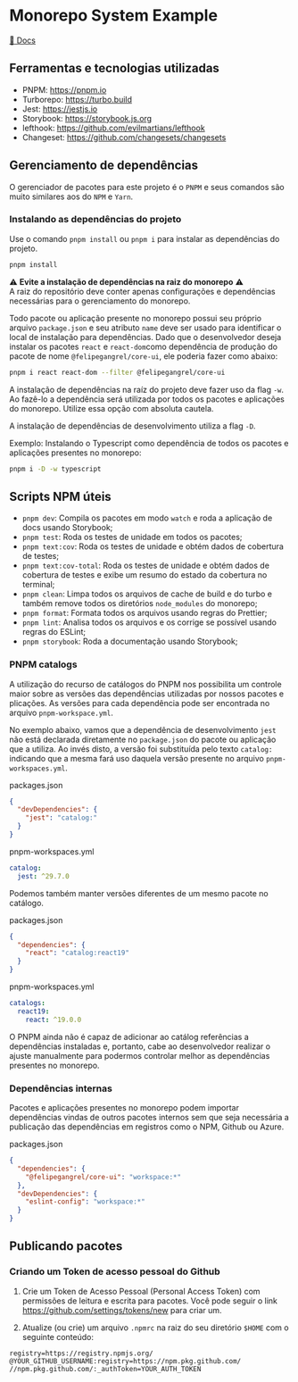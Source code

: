 # Monorepo System Example

[📘 Docs](https://felipegangrel.github.io/monorepo-system)

## Ferramentas e tecnologias utilizadas

- PNPM: https://pnpm.io
- Turborepo: https://turbo.build
- Jest: https://jestjs.io
- Storybook: https://storybook.js.org
- lefthook: https://github.com/evilmartians/lefthook
- Changeset: https://github.com/changesets/changesets

## Gerenciamento de dependências

O gerenciador de pacotes para este projeto é o `PNPM` e seus comandos são muito similares aos do `NPM` e `Yarn`.

### Instalando as dependências do projeto

Use o comando `pnpm install` ou `pnpm i` para instalar as dependências do projeto.

```bash
pnpm install
```

⚠️ **Evite a instalação de dependências na raiz do monorepo** ⚠️\
A raiz do repositório deve conter apenas configurações e dependências necessárias para o gerenciamento do monorepo.

Todo pacote ou aplicação presente no monorepo possui seu próprio arquivo `package.json` e seu atributo `name` deve ser
usado para identificar o local de instalação para dependências. Dado que o desenvolvedor deseja instalar os pacotes `react`
e `react-dom`como dependência de produção do pacote de nome `@felipegangrel/core-ui`, ele poderia fazer como abaixo:

```bash
pnpm i react react-dom --filter @felipegangrel/core-ui
```

A instalação de dependências na raíz do projeto deve fazer uso da flag `-w`. Ao fazê-lo a dependência será utilizada
por todos os pacotes e aplicações do monorepo. Utilize essa opção com absoluta cautela.

A instalação de dependências de desenvolvimento utiliza a flag `-D`.

Exemplo: Instalando o Typescript como dependência de todos os pacotes e aplicações presentes no monorepo:

```bash
pnpm i -D -w typescript
```

## Scripts NPM úteis

- `pnpm dev`: Compila os pacotes em modo `watch` e roda a aplicação de docs usando Storybook;
- `pnpm test`: Roda os testes de unidade em todos os pacotes;
- `pnpm text:cov`: Roda os testes de unidade e obtém dados de cobertura de testes;
- `pnpm text:cov-total`: Roda os testes de unidade e obtém dados de cobertura de testes e exibe um resumo do estado da cobertura no terminal;
- `pnpm clean`: Limpa todos os arquivos de cache de build e do turbo e também remove todos os diretórios `node_modules` do monorepo;
- `pnpm format`: Formata todos os arquivos usando regras do Prettier;
- `pnpm lint`: Analisa todos os arquivos e os corrige se possível usando regras do ESLint;
- `pnpm storybook`: Roda a documentação usando Storybook;

### PNPM catalogs

A utilização do recurso de catálogos do PNPM nos possibilita um controle maior sobre as versões das dependências
utilizadas por nossos pacotes e plicações. As versões para cada dependência pode ser encontrada no arquivo `pnpm-workspace.yml`.

No exemplo abaixo, vamos que a dependência de desenvolvimento `jest` não está declarada diretamente no `package.json`
do pacote ou aplicação que a utiliza. Ao invés disto, a versão foi substituída pelo texto `catalog:` indicando que a
mesma fará uso daquela versão presente no arquivo `pnpm-workspaces.yml`.

packages.json

```json
{
  "devDependencies": {
    "jest": "catalog:"
  }
}
```

pnpm-workspaces.yml

```yml
catalog:
  jest: ^29.7.0
```

Podemos também manter versões diferentes de um mesmo pacote no catálogo.

packages.json

```json
{
  "dependencies": {
    "react": "catalog:react19"
  }
}
```

pnpm-workspaces.yml

```yml
catalogs:
  react19:
    react: ^19.0.0
```

O PNPM ainda não é capaz de adicionar ao catálog referências a dependências instaladas e, portanto, cabe ao desenvolvedor
realizar o ajuste manualmente para podermos controlar melhor as dependências presentes no monorepo.

### Dependências internas

Pacotes e aplicações presentes no monorepo podem importar dependências vindas de outros pacotes internos sem que seja necessária
a publicação das dependências em registros como o NPM, Github ou Azure.

packages.json

```json
{
  "dependencies": {
    "@felipegangrel/core-ui": "workspace:*"
  },
  "devDependencies": {
    "eslint-config": "workspace:*"
  }
}
```

## Publicando pacotes

### Criando um Token de acesso pessoal do Github

1. Crie um Token de Acesso Pessoal (Personal Access Token) com permissões de leitura e escrita para pacotes.
   Você pode seguir o link https://github.com/settings/tokens/new para criar um.

2. Atualize (ou crie) um arquivo `.npmrc` na raiz do seu diretório `$HOME` com o seguinte conteúdo:

```
registry=https://registry.npmjs.org/
@YOUR_GITHUB_USERNAME:registry=https://npm.pkg.github.com/
//npm.pkg.github.com/:_authToken=YOUR_AUTH_TOKEN
```
